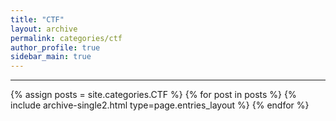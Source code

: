 ```yaml
---
title: "CTF"
layout: archive
permalink: categories/ctf
author_profile: true
sidebar_main: true
---
```


<!-- 공백이 포함되어 있는 카테고리 이름의 경우 site.categories['a b c'] 이런식으로! -->

***

{% assign posts = site.categories.CTF %}
{% for post in posts %} {% include archive-single2.html type=page.entries_layout %} {% endfor %}
